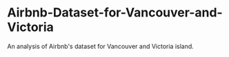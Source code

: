 # Airbnb-Dataset-for-Vancouver-and-Victoria
An analysis of Airbnb's dataset for Vancouver and Victoria island.

